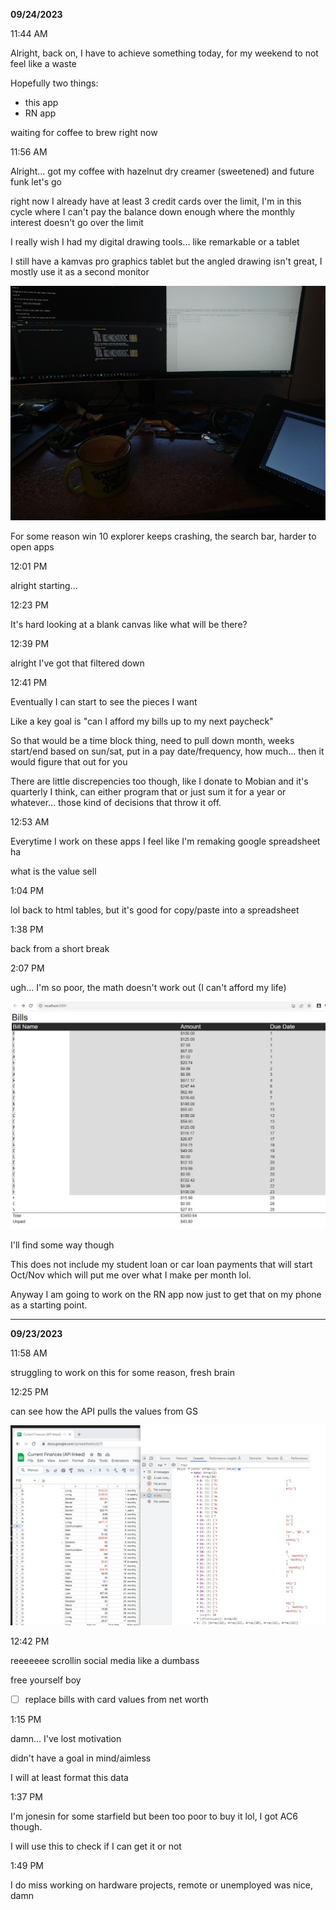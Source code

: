 **09/24/2023**

11:44 AM

Alright, back on, I have to achieve something today, for my weekend to not feel like a waste

Hopefully two things:

- this app
- RN app

waiting for coffee to brew right now

11:56 AM

Alright... got my coffee with hazelnut dry creamer (sweetened) and future funk let's go

right now I already have at least 3 credit cards over the limit, I'm in this cycle where I can't pay the balance down enough where the monthly interest doesn't go over the limit

I really wish I had my digital drawing tools... like remarkable or a tablet

I still have a kamvas pro graphics tablet but the angled drawing isn't great, I mostly use it as a second monitor

<img src="./nasty.JPG"/>

For some reason win 10 explorer keeps crashing, the search bar, harder to open apps

12:01 PM

alright starting...

12:23 PM

It's hard looking at a blank canvas like what will be there?

12:39 PM

alright I've got that filtered down

12:41 PM

Eventually I can start to see the pieces I want

Like a key goal is "can I afford my bills up to my next paycheck"

So that would be a time block thing, need to pull down month, weeks start/end based on sun/sat, put in a pay date/frequency, how much... then it would figure that out for you

There are little discrepencies too though, like I donate to Mobian and it's quarterly I think, can either program that or just sum it for a year or whatever... those kind of decisions that throw it off.

12:53 AM

Everytime I work on these apps I feel like I'm remaking google spreadsheet ha

what is the value sell

1:04 PM

lol back to html tables, but it's good for copy/paste into a spreadsheet

1:38 PM

back from a short break

2:07 PM

ugh... I'm so poor, the math doesn't work out (I can't afford my life)

<img src="./bills-view.jpg"/>

I'll find some way though

This does not include my student loan or car loan payments that will start Oct/Nov which will put me over what I make per month lol.

Anyway I am going to work on the RN app now just to get that on my phone as a starting point.

---

**09/23/2023**

11:58 AM

struggling to work on this for some reason, fresh brain

12:25 PM

can see how the API pulls the values from GS

<img src="./pull-vals-from-gs.jpg"/>

12:42 PM

reeeeeee scrollin social media like a dumbass

free yourself boy

- [ ] replace bills with card values from net worth

1:15 PM

damn... I've lost motivation

didn't have a goal in mind/aimless

I will at least format this data

1:37 PM

I'm jonesin for some starfield but been too poor to buy it lol, I got AC6 though.

I will use this to check if I can get it or not

1:49 PM

I do miss working on hardware projects, remote or unemployed was nice, damn
